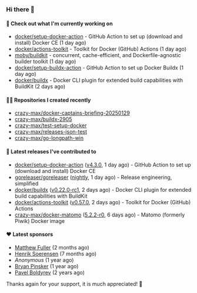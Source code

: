 ### Hi there 👋

#### 👷 Check out what I'm currently working on

- [docker/setup-docker-action](https://github.com/docker/setup-docker-action) - GitHub Action to set up (download and install) Docker CE (1 day ago)
- [docker/actions-toolkit](https://github.com/docker/actions-toolkit) - Toolkit for Docker (GitHub) Actions (1 day ago)
- [moby/buildkit](https://github.com/moby/buildkit) - concurrent, cache-efficient, and Dockerfile-agnostic builder toolkit (1 day ago)
- [docker/setup-buildx-action](https://github.com/docker/setup-buildx-action) - GitHub Action to set up Docker Buildx (1 day ago)
- [docker/buildx](https://github.com/docker/buildx) - Docker CLI plugin for extended build capabilities with BuildKit (2 days ago)

#### 👨‍💻 Repositories I created recently

- [crazy-max/docker-captains-briefing-20250129](https://github.com/crazy-max/docker-captains-briefing-20250129)
- [crazy-max/buildx-2905](https://github.com/crazy-max/buildx-2905)
- [crazy-max/test-setup-docker](https://github.com/crazy-max/test-setup-docker)
- [crazy-max/releases-json-test](https://github.com/crazy-max/releases-json-test)
- [crazy-max/go-longpath-win](https://github.com/crazy-max/go-longpath-win)

#### 🚀 Latest releases I've contributed to

- [docker/setup-docker-action](https://github.com/docker/setup-docker-action) ([v4.3.0](https://github.com/docker/setup-docker-action/releases/tag/v4.3.0), 1 day ago) - GitHub Action to set up (download and install) Docker CE
- [goreleaser/goreleaser](https://github.com/goreleaser/goreleaser) ([nightly](https://github.com/goreleaser/goreleaser/releases/tag/nightly), 1 day ago) - Release engineering, simplified
- [docker/buildx](https://github.com/docker/buildx) ([v0.22.0-rc1](https://github.com/docker/buildx/releases/tag/v0.22.0-rc1), 2 days ago) - Docker CLI plugin for extended build capabilities with BuildKit
- [docker/actions-toolkit](https://github.com/docker/actions-toolkit) ([v0.57.0](https://github.com/docker/actions-toolkit/releases/tag/v0.57.0), 2 days ago) - Toolkit for Docker (GitHub) Actions
- [crazy-max/docker-matomo](https://github.com/crazy-max/docker-matomo) ([5.2.2-r0](https://github.com/crazy-max/docker-matomo/releases/tag/5.2.2-r0), 6 days ago) - Matomo (formerly Piwik) Docker image

#### ❤️ Latest sponsors
- [Matthew Fuller](https://github.com/mathematics333) (2 months ago)
- [Henrik Soerensen](https://github.com/hsoerensen) (7 months ago)
- _Anonymous_ (1 year ago)
- [Bryan Pinsker](https://github.com/BryanPinsker) (1 year ago)
- [Pavel Boldyrev](https://github.com/bpg) (2 years ago)

Thanks again for your support, it is much appreciated! 🙏
